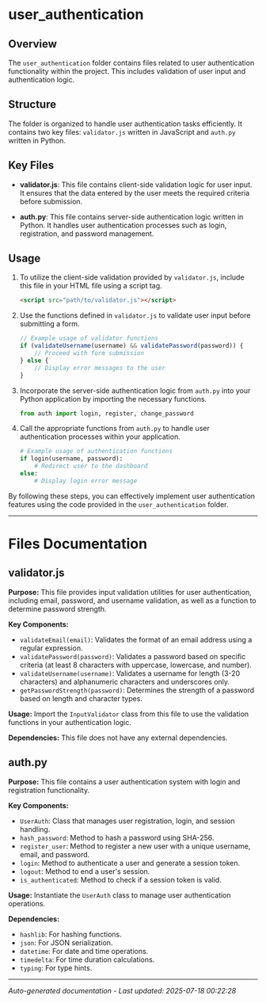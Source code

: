 # user_authentication

## Overview
The `user_authentication` folder contains files related to user authentication functionality within the project. This includes validation of user input and authentication logic.

## Structure
The folder is organized to handle user authentication tasks efficiently. It contains two key files: `validator.js` written in JavaScript and `auth.py` written in Python.

## Key Files
- **validator.js**: This file contains client-side validation logic for user input. It ensures that the data entered by the user meets the required criteria before submission.
  
- **auth.py**: This file contains server-side authentication logic written in Python. It handles user authentication processes such as login, registration, and password management.

## Usage
1. To utilize the client-side validation provided by `validator.js`, include this file in your HTML file using a script tag.
   ```html
   <script src="path/to/validator.js"></script>
   ```

2. Use the functions defined in `validator.js` to validate user input before submitting a form.
   ```javascript
   // Example usage of validator functions
   if (validateUsername(username) && validatePassword(password)) {
       // Proceed with form submission
   } else {
       // Display error messages to the user
   }
   ```

3. Incorporate the server-side authentication logic from `auth.py` into your Python application by importing the necessary functions.
   ```python
   from auth import login, register, change_password
   ```

4. Call the appropriate functions from `auth.py` to handle user authentication processes within your application.
   ```python
   # Example usage of authentication functions
   if login(username, password):
       # Redirect user to the dashboard
   else:
       # Display login error message
   ```

By following these steps, you can effectively implement user authentication features using the code provided in the `user_authentication` folder.

---

# Files Documentation

## validator.js

**Purpose:** This file provides input validation utilities for user authentication, including email, password, and username validation, as well as a function to determine password strength.

**Key Components:**
- `validateEmail(email)`: Validates the format of an email address using a regular expression.
- `validatePassword(password)`: Validates a password based on specific criteria (at least 8 characters with uppercase, lowercase, and number).
- `validateUsername(username)`: Validates a username for length (3-20 characters) and alphanumeric characters and underscores only.
- `getPasswordStrength(password)`: Determines the strength of a password based on length and character types.

**Usage:** Import the `InputValidator` class from this file to use the validation functions in your authentication logic.

**Dependencies:** This file does not have any external dependencies.

## auth.py

**Purpose:** This file contains a user authentication system with login and registration functionality.

**Key Components:**
- `UserAuth`: Class that manages user registration, login, and session handling.
- `hash_password`: Method to hash a password using SHA-256.
- `register_user`: Method to register a new user with a unique username, email, and password.
- `login`: Method to authenticate a user and generate a session token.
- `logout`: Method to end a user's session.
- `is_authenticated`: Method to check if a session token is valid.

**Usage:** Instantiate the `UserAuth` class to manage user authentication operations.

**Dependencies:**
- `hashlib`: For hashing functions.
- `json`: For JSON serialization.
- `datetime`: For date and time operations.
- `timedelta`: For time duration calculations.
- `typing`: For type hints.

---
*Auto-generated documentation - Last updated: 2025-07-18 00:22:28*
